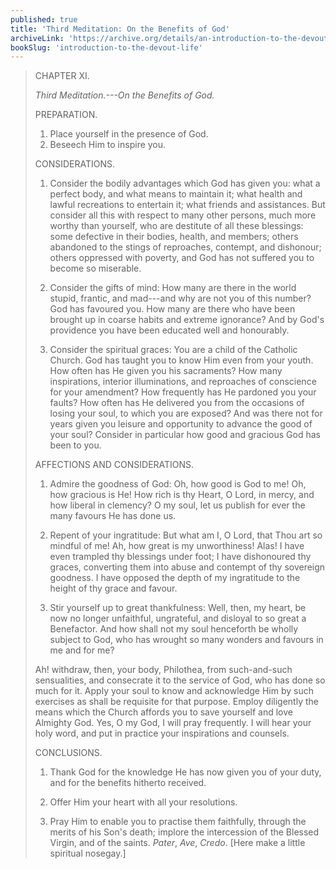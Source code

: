 ```yaml
---
published: true
title: 'Third Meditation: On the Benefits of God'
archiveLink: 'https://archive.org/details/an-introduction-to-the-devout-life/page/21?view=theater'
bookSlug: 'introduction-to-the-devout-life'
---
```


> CHAPTER XI.
>
> *Third Meditation.---On the Benefits of God.*
>
> PREPARATION.
>
> 1. Place yourself in the presence of God.
> 2. Beseech Him to inspire you.
>
> CONSIDERATIONS.
>
> 1. Consider the bodily advantages which God has given you: what a perfect body, and what means to maintain it; what health and lawful recreations to entertain it; what friends and assistances. But consider all this with respect to many other persons, much more worthy than yourself, who are destitute of all these blessings: some defective in their bodies, health, and members; others abandoned to the stings of reproaches, contempt, and dishonour; others oppressed with poverty, and God has not suffered you to become so miserable.
>
> 2. Consider the gifts of mind: How many are there in the world stupid, frantic, and mad---and why are not you of this number? God has favoured you. How many are there who have been brought up in coarse habits and extreme ignorance? And by God's providence you have been educated well and honourably.
>
> 3. Consider the spiritual graces: You are a child of the Catholic Church. God has taught you to know Him even from your youth. How often has He given you his sacraments? How many inspirations, interior illuminations, and reproaches of conscience for your amendment? How frequently has He pardoned you your faults? How often has He delivered you from the occasions of losing your soul, to which you are exposed? And was there not for years given you leisure and opportunity to advance the good of your soul? Consider in particular how good and gracious God has been to you.
>
> AFFECTIONS AND CONSIDERATIONS.
>
> 1. Admire the goodness of God: Oh, how good is God to me! Oh, how gracious is He! How rich is thy Heart, O Lord, in mercy, and how liberal in clemency? O my soul, let us publish for ever the many favours He has done us.
>
> 2. Repent of your ingratitude: But what am I, O Lord, that Thou art so mindful of me! Ah, how great is my unworthiness! Alas! I have even trampled thy blessings under foot; I have dishonoured thy graces, converting them into abuse and contempt of thy sovereign goodness. I have opposed the depth of my ingratitude to the height of thy grace and favour.
>
> 3. Stir yourself up to great thankfulness: Well, then, my heart, be now no longer unfaithful, ungrateful, and disloyal to so great a Benefactor. And how shall not my soul henceforth be wholly subject to God, who has wrought so many wonders and favours in me and for me?
>
> Ah! withdraw, then, your body, Philothea, from such-and-such sensualities, and consecrate it to the service of God, who has done so much for it. Apply your soul to know and acknowledge Him by such exercises as shall be requisite for that purpose. Employ diligently the means which the Church affords you to save yourself and love Almighty God. Yes, O my God, I will pray frequently. I will hear your holy word, and put in practice your inspirations and counsels.
>
> CONCLUSIONS.
>
> 1. Thank God for the knowledge He has now given you of your duty, and for the benefits hitherto received.
>
> 2. Offer Him your heart with all your resolutions.
>
> 3. Pray Him to enable you to practise them faithfully, through the merits of his Son's death; implore the intercession of the Blessed Virgin, and of the saints. *Pater*, *Ave*, *Credo*. [Here make a little spiritual nosegay.]
